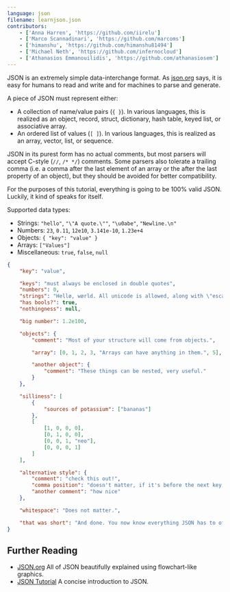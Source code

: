 ```yaml
---
language: json
filename: learnjson.json
contributors:
    - ['Anna Harren', 'https://github.com/iirelu']
    - ['Marco Scannadinari', 'https://github.com/marcoms']
    - ['himanshu', 'https://github.com/himanshu81494']
    - ['Michael Neth', 'https://github.com/infernocloud']
    - ['Athanasios Emmanouilidis', 'https://github.com/athanasiosem']
---
```


JSON is an extremely simple data-interchange format. As [json.org](https://json.org) says, it is easy for humans to read and write and for machines to parse and generate.

A piece of JSON must represent either:

-   A collection of name/value pairs (`{ }`). In various languages, this is realized as an object, record, struct, dictionary, hash table, keyed list, or associative array.
-   An ordered list of values (`[ ]`). In various languages, this is realized as an array, vector, list, or sequence.

JSON in its purest form has no actual comments, but most parsers will accept C-style (`//`, `/* */`) comments. Some parsers also tolerate a trailing comma (i.e. a comma after the last element of an array or the after the last property of an object), but they should be avoided for better compatibility.

For the purposes of this tutorial, everything is going to be 100% valid JSON. Luckily, it kind of speaks for itself.

Supported data types:

-   Strings: `"hello"`, `"\"A quote.\""`, `"\u0abe"`, `"Newline.\n"`
-   Numbers: `23`, `0.11`, `12e10`, `3.141e-10`, `1.23e+4`
-   Objects: `{ "key": "value" }`
-   Arrays: `["Values"]`
-   Miscellaneous: `true`, `false`, `null`

```json
{
    "key": "value",

    "keys": "must always be enclosed in double quotes",
    "numbers": 0,
    "strings": "Hellø, wørld. All unicode is allowed, along with \"escaping\".",
    "has bools?": true,
    "nothingness": null,

    "big number": 1.2e100,

    "objects": {
        "comment": "Most of your structure will come from objects.",

        "array": [0, 1, 2, 3, "Arrays can have anything in them.", 5],

        "another object": {
            "comment": "These things can be nested, very useful."
        }
    },

    "silliness": [
        {
            "sources of potassium": ["bananas"]
        },
        [
            [1, 0, 0, 0],
            [0, 1, 0, 0],
            [0, 0, 1, "neo"],
            [0, 0, 0, 1]
        ]
    ],

    "alternative style": {
        "comment": "check this out!",
        "comma position": "doesn't matter, if it's before the next key, it's valid",
        "another comment": "how nice"
    },

    "whitespace": "Does not matter.",

    "that was short": "And done. You now know everything JSON has to offer."
}
```

## Further Reading

-   [JSON.org](https://json.org) All of JSON beautifully explained using flowchart-like graphics.
-   [JSON Tutorial](https://www.youtube.com/watch?v=wI1CWzNtE-M) A concise introduction to JSON.
